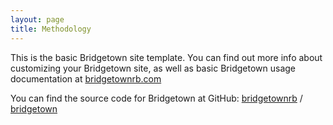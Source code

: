 ```yaml
---
layout: page
title: Methodology
---
```


This is the basic Bridgetown site template. You can find out more info about customizing your Bridgetown site, as well as basic Bridgetown usage documentation at [bridgetownrb.com](https://bridgetownrb.com/)

You can find the source code for Bridgetown at GitHub:
[bridgetownrb](https://github.com/bridgetownrb) /
[bridgetown](https://github.com/bridgetownrb/bridgetown)
